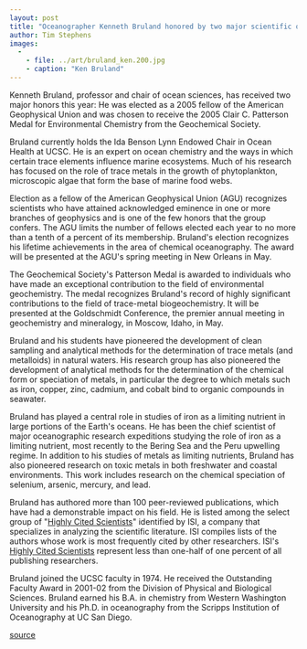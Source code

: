 ```yaml
---
layout: post
title: "Oceanographer Kenneth Bruland honored by two major scientific organizations"
author: Tim Stephens
images:
  -
    - file: ../art/bruland_ken.200.jpg
    - caption: "Ken Bruland"
---
```


Kenneth Bruland, professor and chair of ocean sciences, has received two major honors this year: He was elected as a 2005 fellow of the American Geophysical Union and was chosen to receive the 2005 Clair C. Patterson Medal for Environmental Chemistry from the Geochemical Society.

Bruland currently holds the Ida Benson Lynn Endowed Chair in Ocean Health at UCSC. He is an expert on ocean chemistry and the ways in which certain trace elements influence marine ecosystems. Much of his research has focused on the role of trace metals in the growth of phytoplankton, microscopic algae that form the base of marine food webs.

Election as a fellow of the American Geophysical Union (AGU) recognizes scientists who have attained acknowledged eminence in one or more branches of geophysics and is one of the few honors that the group confers. The AGU limits the number of fellows elected each year to no more than a tenth of a percent of its membership. Bruland's election recognizes his lifetime achievements in the area of chemical oceanography. The award will be presented at the AGU's spring meeting in New Orleans in May.

The Geochemical Society's Patterson Medal is awarded to individuals who have made an exceptional contribution to the field of environmental geochemistry. The medal recognizes Bruland's record of highly significant contributions to the field of trace-metal biogeochemistry. It will be presented at the Goldschmidt Conference, the premier annual meeting in geochemistry and mineralogy, in Moscow, Idaho, in May.

Bruland and his students have pioneered the development of clean sampling and analytical methods for the determination of trace metals (and metalloids) in natural waters. His research group has also pioneered the development of analytical methods for the determination of the chemical form or speciation of metals, in particular the degree to which metals such as iron, copper, zinc, cadmium, and cobalt bind to organic compounds in seawater.

Bruland has played a central role in studies of iron as a limiting nutrient in large portions of the Earth's oceans. He has been the chief scientist of major oceanographic research expeditions studying the role of iron as a limiting nutrient, most recently to the Bering Sea and the Peru upwelling regime. In addition to his studies of metals as limiting nutrients, Bruland has also pioneered research on toxic metals in both freshwater and coastal environments. This work includes research on the chemical speciation of selenium, arsenic, mercury, and lead.

Bruland has authored more than 100 peer-reviewed publications, which have had a demonstrable impact on his field. He is listed among the select group of "[Highly Cited Scientists][1]" identified by ISI, a company that specializes in analyzing the scientific literature. ISI compiles lists of the authors whose work is most frequently cited by other researchers. ISI's [Highly Cited Scientists][1] represent less than one-half of one percent of all publishing researchers.

Bruland joined the UCSC faculty in 1974. He received the Outstanding Faculty Award in 2001-02 from the Division of Physical and Biological Sciences. Bruland earned his B.A. in chemistry from Western Washington University and his Ph.D. in oceanography from the Scripps Institution of Oceanography at UC San Diego.

[1]: http://isihighlycited.com

[source](http://www1.ucsc.edu/currents/04-05/02-14/awards-bruland.asp "Permalink to awards-bruland")
